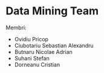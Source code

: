 # Data Mining Team

Membri:
- Ovidiu Pricop
- Ciubotariu Sebastian Alexandru
- Butnaru Nicolae Adrian
- Suhani Stefan
- Dorneanu Cristian
